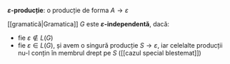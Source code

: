 **$\varepsilon$-producție**: o producție de forma $A\rightarrow\varepsilon$

[[gramatică|Gramatica]] $G$ este **$\varepsilon$-independentă**, dacă:
- fie $\varepsilon\notin L(G)$
- fie $\varepsilon\in L(G)$, și avem o singură producție $S\rightarrow\varepsilon$, iar celelalte producții nu-l conțin în membrul drept pe $S$ ([[cazul special blestemat]])